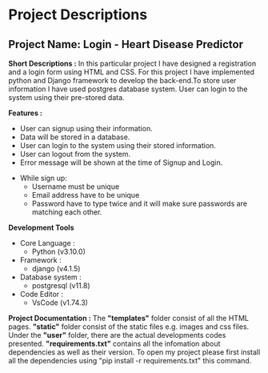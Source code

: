 # Project Descriptions
## Project Name: Login - Heart Disease Predictor

**Short Descriptions :** In this particular project I have designed a registration and a login form using HTML and CSS. For this project I have implemented python and Django framework to develop the back-end.To store user information I have used postgres database system. User can login to the system using their pre-stored data.

**Features :**
- User can signup using their information.
- Data will be stored in a database.
- User can login to the system using their stored information.
- User can logout from the system.
- Error message will be shown at the time of Signup and Login.
+ While sign up:
    - Username must be unique
    - Email address have to be unique
    - Password have to type twice and it will make sure passwords are matching each other.

**Development Tools**
+ Core Language : 
    - Python (v3.10.0)
+ Framework : 
    - django (v4.1.5)
+ Database system : 
    - postgresql (v11.8)
+ Code Editor :
    - VsCode (v1.74.3)

**Project Documentation :** The **"templates"** folder consist of all the HTML pages. **"static"** folder consist of the static files e.g. images and css files. Under the **"user"** folder, there are the actual developments codes presented. **"requirements.txt"** contains all the infomation about dependencies as well as their version. To open my project please first install all the dependencies using "pip install -r requirements.txt" this command.

